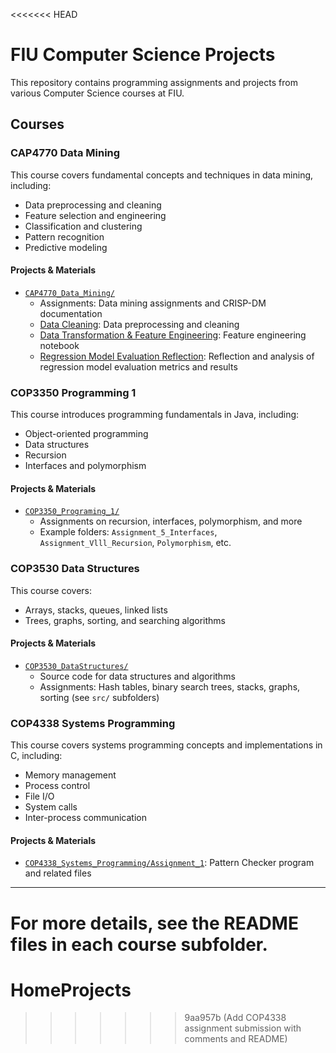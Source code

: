 <<<<<<< HEAD
# FIU Computer Science Projects

This repository contains programming assignments and projects from various Computer Science courses at FIU.

## Courses

### CAP4770 Data Mining
This course covers fundamental concepts and techniques in data mining, including:
- Data preprocessing and cleaning
- Feature selection and engineering
- Classification and clustering
- Pattern recognition
- Predictive modeling

#### Projects & Materials
- [`CAP4770_Data_Mining/`](CAP4770_Data_Mining/)
  - Assignments: Data mining assignments and CRISP-DM documentation
  - [Data Cleaning](CAP4770_Data_Mining/Data_Cleaning): Data preprocessing and cleaning
  - [Data Transformation & Feature Engineering](CAP4770_Data_Mining/Data%20Transformation%20%26%20Feature%20Engineering): Feature engineering notebook
  - [Regression Model Evaluation Reflection](CAP4770_Data_Mining/regression_model_evaluation_reflection-2.ipynb): Reflection and analysis of regression model evaluation metrics and results

### COP3350 Programming 1
This course introduces programming fundamentals in Java, including:
- Object-oriented programming
- Data structures
- Recursion
- Interfaces and polymorphism

#### Projects & Materials
- [`COP3350_Programing_1/`](COP3350_Programing_1/)
  - Assignments on recursion, interfaces, polymorphism, and more
  - Example folders: `Assignment_5_Interfaces`, `Assignment_Vlll_Recursion`, `Polymorphism`, etc.

### COP3530 Data Structures
This course covers:
- Arrays, stacks, queues, linked lists
- Trees, graphs, sorting, and searching algorithms

#### Projects & Materials
- [`COP3530_DataStructures/`](COP3530_DataStructures/)
  - Source code for data structures and algorithms
  - Assignments: Hash tables, binary search trees, stacks, graphs, sorting (see `src/` subfolders)

### COP4338 Systems Programming
This course covers systems programming concepts and implementations in C, including:
- Memory management
- Process control
- File I/O
- System calls
- Inter-process communication

#### Projects & Materials
- [`COP4338_Systems_Programming/Assignment_1`](COP4338_Systems_Programming/Assignment_1): Pattern Checker program and related files

---

For more details, see the README files in each course subfolder.
=======
# HomeProjects
>>>>>>> 9aa957b (Add COP4338 assignment submission with comments and README)

